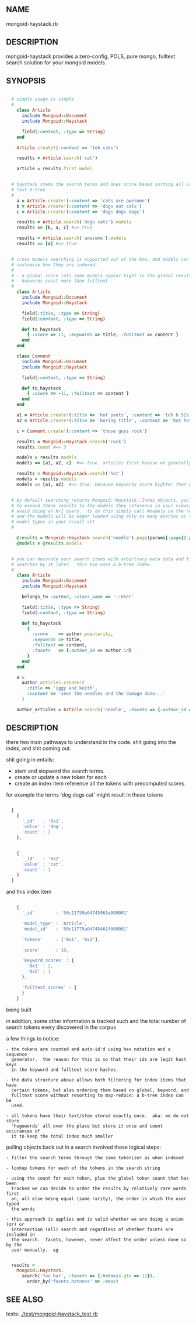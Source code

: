 NAME
----

  mongoid-haystack.rb

DESCRIPTION
-----------

  mongoid-haystack provides a zero-config, POLS, pure mongo, fulltext search
  solution for your mongoid models.

SYNOPSIS
--------

````ruby

  # simple usage is simple
  #
    class Article
      include Mongoid::Document
      include Mongoid::Haystack

      field(:content, :type => String)
    end

    Article.create!(:content => 'teh cats')

    results = Article.search('cat')

    article = results.first.model


  # haystack stems the search terms and does score based sorting all using a
  # fast b-tree 
  #
    a = Article.create!(:content => 'cats are awesome')
    b = Article.create!(:content => 'dogs eat cats')
    c = Article.create!(:content => 'dogs dogs dogs')

    results = Article.search('dogs cats').models
    results == [b, a, c] #=> true

    results = Article.search('awesome').models
    results == [a] #=> true


  # cross models searching is supported out of the box, and models can
  # customise how they are indexed:
  #
  # - a global score lets some models appear hight in the global results
  # - keywords count more than fulltext 
  #
    class Article
      include Mongoid::Document
      include Mongoid::Haystack

      field(:title, :type => String)
      field(:content, :type => String)

      def to_haystack
        { :score => 11, :keywords => title, :fulltext => content }
      end
    end

    class Comment
      include Mongoid::Document
      include Mongoid::Haystack

      field(:content, :type => String)

      def to_haystack
        { :score => -11, :fulltext => content }
      end
    end

    a1 = Article.create!(:title => 'hot pants', :content => 'teh b 52s rock')
    a2 = Article.create!(:title => 'boring title', :content => 'but hot content that rocks')

    c = Comment.create!(:content => 'those guys rock')

    results = Mongoid::Haystack.search('rock')
    results.count #=> 3

    models = results.models
    models == [a1, a2, c]  #=> true. articles first beause we generally score them higher

    results = Mongoid::Haystack.search('hot')
    models = results.models
    models == [a1, a2]  #=> true. because keywords score highter than general fulltext


  # by default searching returns Mongoid::Haystack::Index objects. you'll want
  # to expand these results to the models they reference in your views, but
  # avoid doing an N+1 query.  to do this simply call #models on the result set
  # and the models will be eager loaded using only as many queries as their are
  # model types in your result set
  #

    @results = Mongoid::Haystack.search('needle').page(params[:page]).per(10)
    @models = @results.models


  # you can decorate your search items with arbirtrary meta data and filter
  # searches by it later.  this too uses a b-tree index.
  #
    class Article
      include Mongoid::Document
      include Mongoid::Haystack

      belongs_to :author, :class_name => '::User'

      field(:title, :type => String)
      field(:content, :type => String)

      def to_haystack
        { 
          :score    => author.popularity,
          :keywords => title,
          :fulltext => content,
          :facets   => {:author_id => author.id}
        }
      end
    end

    a = 
      author.articles.create!(
        :title => 'iggy and keith',
        :content => 'seen the needles and the damage done...'
      )

    author_articles = Article.search('needle', :facets => {:author_id => author.id})


````

DESCRIPTION
-----------

  there two main pathways to understand in the code.  shit going into the
  index, and shit coming out.

  shit going in entails:

  - stem and stopword the search terms.
  - create or update a new token for each
  - create an index item reference all the tokens with precomputed scores

  for example the terms 'dog dogs cat' might result in these tokens

````javascript

  [
    {
      '_id'   : '0x1',
      'value' : 'dog',
      'count' : 2
    },


    {
      '_id'   : '0x2',
      'value' : 'cat',
      'count' : 1
    }
  ]

````

  and this index item


````javascript

    {
      '_id'        : '50c11759a04745961e000001'

      'model_type' : 'Article',
      'model_id'   : '50c11775a04745461f000001'

      'tokens'     : ['0x1', '0x2'],

      'score'      : 10,

      'keyword_scores' : {
        '0x1' : 2,
        '0x2' : 1
      },

      'fulltext_scores' : {
      }
    }


````

  being built

  in addition, some other information is tracked such and the total number of
  search tokens every discovered in the corpus
  


  a few things to notice:
  
    - the tokens are counted and auto-id'd using hex notation and a sequence
      generator.  the reason for this is so that their ids are legit hash keys
      in the keyword and fulltext score hashes.

    - the data structure above allows both filtering for index items that have
      certain tokens, but also ordering them based on global, keyword, and
      fulltext score without resorting to map-reduce: a b-tree index can be
      used.

    - all tokens have their text/stem stored exactly once.  aka: we do not store
      'hugewords' all over the place but store it once and count occurances of
      it to keep the total index much smaller




  pulling objects back out in a search involved these logical steps:

    - filter the search terms through the same tokenizer as when indexed

    - lookup tokens for each of the tokens in the search string

    - using the count for each token, plus the global token count that has been
      tracked we can decide to order the results by relatively rare words first
      an, all else being equal (same rarity), the order in which the user typed
      the words

    - this approach is applies and is valid whether we are doing a union (or) or
      intersection (all) search and regardless of whether facets are included in
      the search.  facets, however, never affect the order unless done so by the
      user manually.  eg

````ruby

  results =
    Mongoid::Haystack.
      search('foo bar', :facets => {:hotness.gte => 11}).
        order_by('facets.hotness' => :desc)

````
  

SEE ALSO
--------
  tests: <a href='https://github.com/ahoward/mongoid-haystack/blob/master/test/mongoid-haystack_test.rb'>./test/mongoid-haystack_test.rb<a/>
